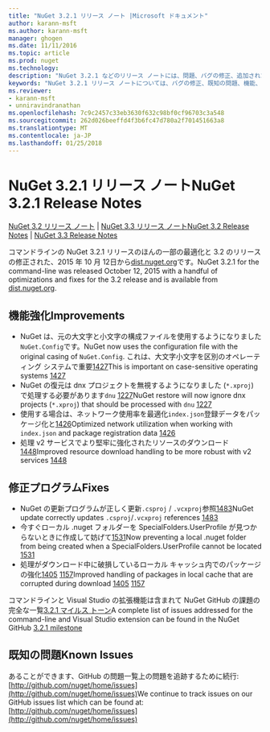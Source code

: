 ```yaml
---
title: "NuGet 3.2.1 リリース ノート |Microsoft ドキュメント"
author: karann-msft
ms.author: karann-msft
manager: ghogen
ms.date: 11/11/2016
ms.topic: article
ms.prod: nuget
ms.technology: 
description: "NuGet 3.2.1 などのリリース ノートには、問題、バグの修正、追加された機能、および Dcr が知られています。"
keywords: "NuGet 3.2.1 リリース ノートについては、バグの修正、既知の問題、機能、Dcr を追加します。"
ms.reviewer:
- karann-msft
- unniravindranathan
ms.openlocfilehash: 7c9c2457c33eb3630f632c98bf0cf96703c3a548
ms.sourcegitcommit: 262d026beeffd4f3b6fc47d780a2f701451663a8
ms.translationtype: MT
ms.contentlocale: ja-JP
ms.lasthandoff: 01/25/2018
---
```

# <a name="nuget-321-release-notes"></a><span data-ttu-id="3ac3e-104">NuGet 3.2.1 リリース ノート</span><span class="sxs-lookup"><span data-stu-id="3ac3e-104">NuGet 3.2.1 Release Notes</span></span>

<span data-ttu-id="3ac3e-105">[NuGet 3.2 リリース ノート](../release-notes/nuget-3.2.md) | [NuGet 3.3 リリース ノート](../release-notes/nuget-3.3.md)</span><span class="sxs-lookup"><span data-stu-id="3ac3e-105">[NuGet 3.2 Release Notes](../release-notes/nuget-3.2.md) | [NuGet 3.3 Release Notes](../release-notes/nuget-3.3.md)</span></span>

<span data-ttu-id="3ac3e-106">コマンドラインの NuGet 3.2.1 リリースのほんの一部の最適化と 3.2 のリリースの修正された、2015 年 10 月 12日から[dist.nuget.org](http://dist.nuget.org/index.html)です。</span><span class="sxs-lookup"><span data-stu-id="3ac3e-106">NuGet 3.2.1 for the command-line was released October 12, 2015 with a handful of optimizations and fixes for the 3.2 release and is available from [dist.nuget.org](http://dist.nuget.org/index.html).</span></span>

## <a name="improvements"></a><span data-ttu-id="3ac3e-107">機能強化</span><span class="sxs-lookup"><span data-stu-id="3ac3e-107">Improvements</span></span>

* <span data-ttu-id="3ac3e-108">NuGet は、元の大文字と小文字の構成ファイルを使用するようになりました`NuGet.Config`です。</span><span class="sxs-lookup"><span data-stu-id="3ac3e-108">NuGet now uses the configuration file with the original casing of `NuGet.Config`.</span></span>  <span data-ttu-id="3ac3e-109">これは、大文字小文字を区別のオペレーティング システムで重要[1427](https://github.com/NuGet/Home/issues/1427)</span><span class="sxs-lookup"><span data-stu-id="3ac3e-109">This is important on case-sensitive operating systems [1427](https://github.com/NuGet/Home/issues/1427)</span></span>
* <span data-ttu-id="3ac3e-110">NuGet の復元は dnx プロジェクトを無視するようになりました (`*.xproj`) で処理する必要があります`dnu` [1227](https://github.com/NuGet/Home/issues/1227)</span><span class="sxs-lookup"><span data-stu-id="3ac3e-110">NuGet restore will now ignore dnx projects (`*.xproj`) that should be processed with `dnu` [1227](https://github.com/NuGet/Home/issues/1227)</span></span>
* <span data-ttu-id="3ac3e-111">使用する場合は、ネットワーク使用率を最適化`index.json`登録データをパッケージ化と[1426](https://github.com/NuGet/Home/issues/1426)</span><span class="sxs-lookup"><span data-stu-id="3ac3e-111">Optimized network utilization when working with `index.json` and package registration data [1426](https://github.com/NuGet/Home/issues/1426)</span></span>
* <span data-ttu-id="3ac3e-112">処理 v2 サービスでより堅牢に強化されたリソースのダウンロード[1448](https://github.com/NuGet/Home/issues/1448)</span><span class="sxs-lookup"><span data-stu-id="3ac3e-112">Improved resource download handling to be more robust with v2 services [1448](https://github.com/NuGet/Home/issues/1448)</span></span>

## <a name="fixes"></a><span data-ttu-id="3ac3e-113">修正プログラム</span><span class="sxs-lookup"><span data-stu-id="3ac3e-113">Fixes</span></span>

* <span data-ttu-id="3ac3e-114">NuGet の更新プログラムが正しく更新`.csproj` / `.vcxproj`参照[1483](https://github.com/NuGet/Home/issues/1483)</span><span class="sxs-lookup"><span data-stu-id="3ac3e-114">NuGet update correctly updates `.csproj`/`.vcxproj` references [1483](https://github.com/NuGet/Home/issues/1483)</span></span>
* <span data-ttu-id="3ac3e-115">今すぐローカル .nuget フォルダーを SpecialFolders.UserProfile が見つからないときに作成して妨げて[1531](https://github.com/NuGet/Home/issues/1531)</span><span class="sxs-lookup"><span data-stu-id="3ac3e-115">Now preventing a local .nuget folder from being created when a SpecialFolders.UserProfile cannot be located [1531](https://github.com/NuGet/Home/issues/1531)</span></span>
* <span data-ttu-id="3ac3e-116">処理がダウンロード中に破損しているローカル キャッシュ内でのパッケージの強化[1405](https://github.com/NuGet/Home/issues/1405) [1157](https://github.com/NuGet/Home/issues/1157)</span><span class="sxs-lookup"><span data-stu-id="3ac3e-116">Improved handling of packages in local cache that are corrupted during download [1405](https://github.com/NuGet/Home/issues/1405) [1157](https://github.com/NuGet/Home/issues/1157)</span></span>

<span data-ttu-id="3ac3e-117">コマンドラインと Visual Studio の拡張機能は含まれて NuGet GitHub の課題の完全な一覧[3.2.1 マイルス トーン](https://github.com/NuGet/Home/issues?q=milestone%3A3.2.1+is%3Aclosed)</span><span class="sxs-lookup"><span data-stu-id="3ac3e-117">A complete list of issues addressed for the command-line and Visual Studio extension can be found in the NuGet GitHub [3.2.1 milestone](https://github.com/NuGet/Home/issues?q=milestone%3A3.2.1+is%3Aclosed)</span></span>

## <a name="known-issues"></a><span data-ttu-id="3ac3e-118">既知の問題</span><span class="sxs-lookup"><span data-stu-id="3ac3e-118">Known Issues</span></span>

<span data-ttu-id="3ac3e-119">あることができます、GitHub の問題一覧上の問題を追跡するために続行: [http://github.com/nuget/home/issues](http://github.com/nuget/home/issues)</span><span class="sxs-lookup"><span data-stu-id="3ac3e-119">We continue to track issues on our GitHub issues list which can be found at: [http://github.com/nuget/home/issues](http://github.com/nuget/home/issues)</span></span>